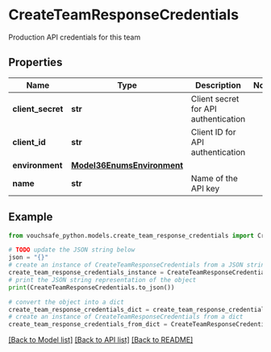 # CreateTeamResponseCredentials

Production API credentials for this team

## Properties

Name | Type | Description | Notes
------------ | ------------- | ------------- | -------------
**client_secret** | **str** | Client secret for API authentication | 
**client_id** | **str** | Client ID for API authentication | 
**environment** | [**Model36EnumsEnvironment**](Model36EnumsEnvironment.md) |  | 
**name** | **str** | Name of the API key | 

## Example

```python
from vouchsafe_python.models.create_team_response_credentials import CreateTeamResponseCredentials

# TODO update the JSON string below
json = "{}"
# create an instance of CreateTeamResponseCredentials from a JSON string
create_team_response_credentials_instance = CreateTeamResponseCredentials.from_json(json)
# print the JSON string representation of the object
print(CreateTeamResponseCredentials.to_json())

# convert the object into a dict
create_team_response_credentials_dict = create_team_response_credentials_instance.to_dict()
# create an instance of CreateTeamResponseCredentials from a dict
create_team_response_credentials_from_dict = CreateTeamResponseCredentials.from_dict(create_team_response_credentials_dict)
```
[[Back to Model list]](../README.md#documentation-for-models) [[Back to API list]](../README.md#documentation-for-api-endpoints) [[Back to README]](../README.md)


